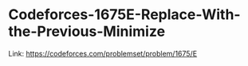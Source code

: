 # Codeforces-1675E-Replace-With-the-Previous-Minimize
Link: https://codeforces.com/problemset/problem/1675/E
